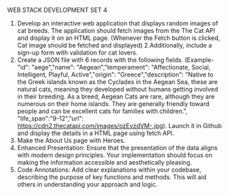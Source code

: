 WEB STACK DEVELOPMENT SET 4

1. Develop an interactive web application that displays random images of cat breeds. The
application should fetch images from the The Cat API and display it on an HTML page.
(Whenever the Fetch button is clicked, Cat image should be fetched and displayed)
2.Additionally, include a sign-up form with validation for cat lovers.
3. Create a JSON file with 6 records with the following fields.
(Example-&quot;id&quot;: &quot;aege&quot;,&quot;name&quot;: &quot;Aegean&quot;,&quot;temperament&quot;: &quot;Affectionate, Social, Intelligent,
Playful, Active&quot;,&quot;origin&quot;: &quot;Greece&quot;,&quot;description&quot;: &quot;Native to the Greek islands known as the
Cyclades in the Aegean Sea, these are natural cats, meaning they developed without humans
getting involved in their breeding. As a breed, Aegean Cats are rare, although they are
numerous on their home islands. They are generally friendly toward people and can be
excellent cats for families with children.&quot;, &quot;life_span&quot;:&quot;9-12&quot;,&quot;url&quot;:
https://cdn2.thecatapi.com/images/ozEvzdVM-.jpg).
Launch it in Github and display the details in a HTML page using fetch API.
4. Make the About Us page with Heroes.
5. Enhanced Presentation: Ensure that the presentation of the data aligns with modern
design principles. Your implementation should focus on making the information accessible
and aesthetically pleasing.
6. Code Annotations: Add clear explanations within your codebase, describing the purpose
of key functions and methods. This will aid others in understanding your approach and logic.
